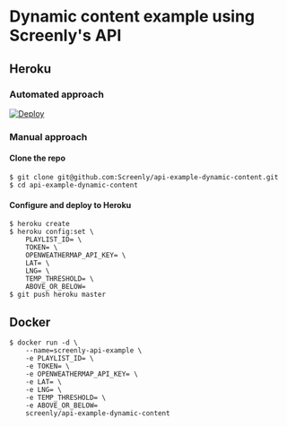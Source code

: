 # Dynamic content example using Screenly's API

## Heroku

### Automated approach

[![Deploy](https://www.herokucdn.com/deploy/button.svg)](https://heroku.com/deploy?template=https://github.com/Screenly/api-example-dynamic-content)

### Manual approach

#### Clone the repo

```
$ git clone git@github.com:Screenly/api-example-dynamic-content.git
$ cd api-example-dynamic-content
```

#### Configure and deploy to Heroku

```
$ heroku create
$ heroku config:set \
    PLAYLIST_ID= \
    TOKEN= \
    OPENWEATHERMAP_API_KEY= \
    LAT= \
    LNG= \
    TEMP_THRESHOLD= \
    ABOVE_OR_BELOW=
$ git push heroku master
```

## Docker

```
$ docker run -d \
    --name=screenly-api-example \
    -e PLAYLIST_ID= \
    -e TOKEN= \
    -e OPENWEATHERMAP_API_KEY= \
    -e LAT= \
    -e LNG= \
    -e TEMP_THRESHOLD= \
    -e ABOVE_OR_BELOW=
    screenly/api-example-dynamic-content
```

